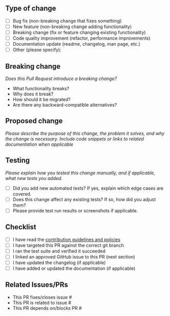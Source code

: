## Type of change 

* [ ] Bug fix (non-breaking change that fixes something)
* [ ] New feature (non-breaking change adding functionality)
* [ ] Breaking change (fix or feature changing existing functionality)
* [ ] Code quality improvement (refactor, performance improvements)
* [ ] Documentation update (readme, changelog, man page, etc.)
* [ ] Other (please specify):

## Breaking change

*Does this Pull Request introduce a breaking change?* 

- What functionality breaks?
- Why does it break?
- How should it be migrated?  
- Are there any backward-compatible alternatives?

## Proposed change

*Please describe the purpose of this change, the problem it solves, and why the change is necessary. Include code snippets or links to related documentation when applicable*

## Testing

*Please explain how you tested this change manually, and if applicable, what new tests you added.*

- [ ] Did you add new automated tests? If yes, explain which edge cases are covered.
- [ ] Does this change affect any existing tests? If so, how did you adjust them?
- [ ] Please provide test run results or screenshots if applicable.

## Checklist

* [ ] I have read the [contribution guidelines and policies](https://github.com/WLAN-Pi/.github/blob/main/docs/contributing.md)
* [ ] I have targeted this PR against the correct git branch
* [ ] I ran the test suite and verified it succeeded
* [ ] I linked an approved GitHub issue to this PR (next section)
* [ ] I have updated the changelog (if applicable)
* [ ] I have added or updated the documentation (if applicable)

## Related Issues/PRs 

- This PR fixes/closes issue #
- This PR is related to issue #
- This PR depends on/blocks PR #